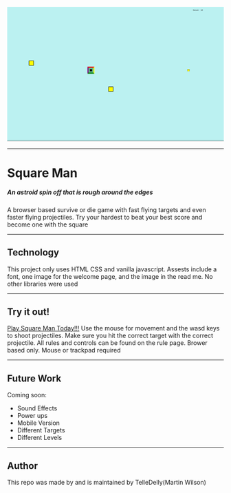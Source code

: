 ![gameplay](images/READMEgameplay.png)

---
# Square Man
##### An astroid spin off that is rough around the edges


A browser based survive or die game with fast flying targets and even faster flying projectiles. Try your hardest to beat your best score and become one with the square

---
## Technology

This project only uses HTML CSS and vanilla javascript. Assests include a font, one image for the welcome page, and the image in the read me. No other libraries were used

---
## Try it out!

[Play Square Man Today!!!](https://telledelly.github.io/squareMan/index.html)
Use the mouse for movement and the wasd keys to shoot projectiles.
Make sure you hit the correct target with the correct projectile. All rules and controls can be found on the rule page. Brower based only. Mouse or trackpad required

---
## Future Work

Coming soon:
- Sound Effects
- Power ups
- Mobile Version
- Different Targets
- Different Levels

---
## Author

This repo was made by and is maintained by TelleDelly(Martin Wilson)
